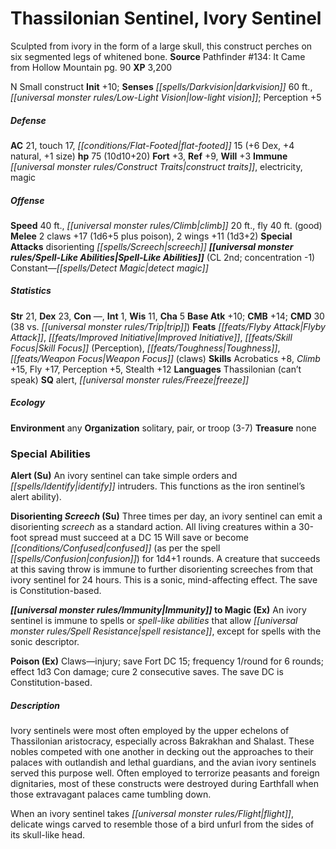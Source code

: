 ﻿---
cssclass: [monsters]
title1: Thassilonian Sentinel, Ivory Sentinel
desc_short: Sculpted from ivory in the form of a large skull, this construct perches
  on six segmented legs of whitened bone.
title2: Ivory Sentinel
CR: 7
sources:
- name: 'Pathfinder #134: It Came from Hollow Mountain'
  page: 90
  link: http://paizo.com/products/btpy9z14?Pathfinder-Adventure-Path-134-It-Came-from-Hollow-Mountain
XP: 3200
alignment: N
size: Small
type: construct
initiative:
  bonus: 10
senses:
  darkvision: 60
  low-light vision: true
AC:
  AC: 21
  touch: 17
  flat_footed: 15
  components:
    dex: 6
    natural: 4
    size: 1
HP:
  HP: 75
  long: 10d10+20
saves:
  fort: 3
  ref: 9
  will: 3
immunities:
- construct traits
- electricity
- magic
speeds:
  base: 40
  climb: 20
  fly: 40
  fly_maneuverability: good
attacks:
  melee:
  - - text: 2 claws +17 (1d6+5 plus poison)
      entries:
      - - damage: 1d6+5
        - effect: poison
      count: 2
      attack: claws
      bonus:
      - 17
    - text: 2 wings +11 (1d3+2)
      entries:
      - - damage: 1d3+2
      count: 2
      attack: wings
      bonus:
      - 11
  special:
  - disorienting screech
spell_like_abilities:
  entries:
  - name: detect magic
    source: default
    freq: Constant
  sources:
  - name: default
    CL: 2
    concentration: -1
ability_scores:
  STR: 21
  DEX: 23
  CON:
  INT: 1
  WIS: 11
  CHA: 5
BAB: 10
CMB: 14
CMD: 30
CMD_other: 38 vs. trip
feats:
- name: Flyby Attack
- name: Improved Initiative
- name: Skill Focus (Perception)
- name: Toughness
- name: Weapon Focus (claws)
skills:
  Acrobatics: 8
  Climb: 15
  Fly: 17
  Perception: 5
  Stealth: 12
languages:
- Thassilonian (can't speak)
special_qualities:
- alert
- freeze
ecology:
  environment: any
  organization: solitary, pair, or troop (3-7)
  treasure_type: none
special_abilities:
  Alert (Su): An ivory sentinel can take simple orders and identify intruders. This
    functions as the iron sentinel's alert ability).
  Disorienting Screech (Su): Three times per day, an ivory sentinel can emit a disorienting
    screech as a standard action. All living creatures within a 30-foot spread must
    succeed at a DC 15 Will save or become confused (as per the spell confusion) for
    1d4+1 rounds. A creature that succeeds at this saving throw is immune to further
    disorienting screeches from that ivory sentinel for 24 hours. This is a sonic,
    mind-affecting effect. The save is Constitution-based.
  Immunity to Magic (Ex): An ivory sentinel is immune to spells or spell-like abilities
    that allow spell resistance, except for spells with the sonic descriptor.
  Poison (Ex): Claws-injury; save Fort DC 15; frequency 1/round for 6 rounds; effect
    1d3 Con damage; cure 2 consecutive saves. The save DC is Constitution-based.
desc_long: |-
  Ivory sentinels were most often employed by the upper echelons of Thassilonian aristocracy, especially across Bakrakhan and Shalast. These nobles competed with one another in decking out the approaches to their palaces with outlandish and lethal guardians, and the avian ivory sentinels served this purpose well. Often employed to terrorize peasants and foreign dignitaries, most of these constructs were destroyed during Earthfall when those extravagant palaces came tumbling down.

   When an ivory sentinel takes flight, delicate wings carved to resemble those of a bird unfurl from the sides of its skull-like head.

---

# Thassilonian Sentinel, Ivory Sentinel
Sculpted from ivory in the form of a large skull, this construct perches on six segmented legs of whitened bone.
**Source** Pathfinder #134: It Came from Hollow Mountain pg. 90
**XP** 3,200

N Small construct
**Init** +10; **Senses** _[[spells/Darkvision|darkvision]]_ 60 ft., _[[universal monster rules/Low-Light Vision|low-light vision]]_; Perception +5

##### Defense

**AC** 21, touch 17, _[[conditions/Flat-Footed|flat-footed]]_ 15 (+6 Dex, +4 natural, +1 size)
**hp** 75 (10d10+20)
**Fort** +3, **Ref** +9, **Will** +3
**Immune** _[[universal monster rules/Construct Traits|construct traits]]_, electricity, magic

##### Offense
**Speed** 40 ft., _[[universal monster rules/Climb|climb]]_ 20 ft., fly 40 ft. (good)
**Melee** 2 claws +17 (1d6+5 plus poison), 2 wings +11 (1d3+2)
**Special Attacks** disorienting _[[spells/Screech|screech]]_
**_[[universal monster rules/Spell-Like Abilities|Spell-Like Abilities]]_** (CL 2nd; concentration -1)
Constant—_[[spells/Detect Magic|detect magic]]_

##### Statistics
**Str** 21, **Dex** 23, **Con** —, **Int** 1, **Wis** 11, **Cha** 5
**Base Atk** +10; **CMB** +14; **CMD** 30 (38 vs. _[[universal monster rules/Trip|trip]]_)
**Feats** _[[feats/Flyby Attack|Flyby Attack]]_, _[[feats/Improved Initiative|Improved Initiative]]_, _[[feats/Skill Focus|Skill Focus]]_ (Perception), _[[feats/Toughness|Toughness]]_, _[[feats/Weapon Focus|Weapon Focus]]_ (claws)
**Skills** Acrobatics +8, _Climb_ +15, Fly +17, Perception +5, Stealth +12
**Languages** Thassilonian (can’t speak)
**SQ** alert, _[[universal monster rules/Freeze|freeze]]_

##### Ecology

**Environment** any
**Organization** solitary, pair, or troop (3-7)
**Treasure** none

### Special Abilities

**Alert (Su)** An ivory sentinel can take simple orders and _[[spells/Identify|identify]]_ intruders. This functions as the iron sentinel’s alert ability).

**Disorienting _Screech_ (Su)** Three times per day, an ivory sentinel can emit a disorienting _screech_ as a standard action. All living creatures within a 30-foot spread must succeed at a DC 15 Will save or become _[[conditions/Confused|confused]]_ (as per the spell _[[spells/Confusion|confusion]]_) for 1d4+1 rounds. A creature that succeeds at this saving throw is immune to further disorienting screeches from that ivory sentinel for 24 hours. This is a sonic, mind-affecting effect. The save is Constitution-based.

**_[[universal monster rules/Immunity|Immunity]]_ to Magic (Ex)** An ivory sentinel is immune to spells or _spell-like abilities_ that allow _[[universal monster rules/Spell Resistance|spell resistance]]_, except for spells with the sonic descriptor.

**Poison (Ex)** Claws—injury; save Fort DC 15; frequency 1/round for 6 rounds; effect 1d3 Con damage; cure 2 consecutive saves. The save DC is Constitution-based.

##### Description

Ivory sentinels were most often employed by the upper echelons of Thassilonian aristocracy, especially across Bakrakhan and Shalast. These nobles competed with one another in decking out the approaches to their palaces with outlandish and lethal guardians, and the avian ivory sentinels served this purpose well. Often employed to terrorize peasants and foreign dignitaries, most of these constructs were destroyed during Earthfall when those extravagant palaces came tumbling down.

When an ivory sentinel takes _[[universal monster rules/Flight|flight]]_, delicate wings carved to resemble those of a bird unfurl from the sides of its skull-like head.